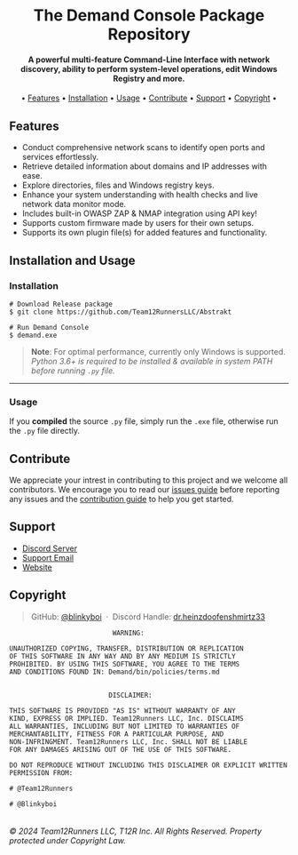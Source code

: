 <h1 align="center">
  The Demand Console Package Repository
  <br>
</h1>

<h4 align="center">A powerful multi-feature Command-Line Interface with network discovery, ability to perform system-level operations, edit Windows Registry and more.</h4>

<p align="center">
  • <a href="#features">Features</a> •
  <a href="#installation">Installation</a> •
  <a href="#usage">Usage</a> •
  <a href="#contribute">Contribute</a> •
  <a href="#support">Support</a> •
  <a href="#copyright">Copyright</a> •
</p>


## Features

* Conduct comprehensive network scans to identify open ports and services effortlessly.
* Retrieve detailed information about domains and IP addresses with ease.
* Explore directories, files and Windows registry keys.
* Enhance your system understanding with health checks and live network data monitor mode.
* Includes built-in OWASP ZAP & NMAP integration using API key!
* Supports custom firmware made by users for their own setups.
* Supports its own plugin file(s) for added features and functionality.


## Installation and Usage

### Installation

```
# Download Release package 
$ git clone https://github.com/Team12RunnersLLC/Abstrakt

# Run Demand Console
$ demand.exe
```

> **Note**:
> For optimal performance, currently only Windows is supported.
> *Python 3.6+ is required to be installed & available in system PATH before running `.py` file.*

---

### Usage

 If you **compiled** the source `.py` file, simply run the `.exe` file, otherwise run the `.py` file directly.


## Contribute

We appreciate your intrest in contributing to this project and we welcome all contributors. We encourage you to read our [issues guide](https://github.com/blinkyboi/Demand/contribute/reporting-guide.md) before reporting any issues and the [contribution guide](https://github.com/blinkyboi/Demand/contribute/contribute.md) to help you get started.


## Support

- [Discord Server](https://discord.gg/nSHPMG8zsH)
- [Support Email](mailto:team12runners@outlook.com)
- [Website](demand.pythonanywhere.com)


## Copyright

> GitHub: [@blinkyboi](https://github.com/blinkyboi) &nbsp;&middot;&nbsp;
> Discord Handle: [dr.heinzdoofenshmirtz33](https://discord.com/channels/@me)

```                                                            
                          WARNING:                             

UNAUTHORIZED COPYING, TRANSFER, DISTRIBUTION OR REPLICATION
OF THIS SOFTWARE IN ANY WAY AND BY ANY MEDIUM IS STRICTLY
PROHIBITED. BY USING THIS SOFTWARE, YOU AGREE TO THE TERMS
AND CONDITIONS FOUND IN: Demand/bin/policies/terms.md


                         DISCLAIMER:                          
                                                               
THIS SOFTWARE IS PROVIDED "AS IS" WITHOUT WARRANTY OF ANY      
KIND, EXPRESS OR IMPLIED. Team12Runners LLC, Inc. DISCLAIMS    
ALL WARRANTIES, INCLUDING BUT NOT LIMITED TO WARRANTIES OF     
MERCHANTABILITY, FITNESS FOR A PARTICULAR PURPOSE, AND         
NON-INFRINGMENT. Team12Runners LLC, Inc. SHALL NOT BE LIABLE   
FOR ANY DAMAGES ARISING OUT OF THE USE OF THIS SOFTWARE.       
                                                              
DO NOT REPRODUCE WITHOUT INCLUDING THIS DISCLAIMER OR EXPLICIT WRITTEN PERMISSION FROM:

# @Team12Runners

# @Blinkyboi                         
                                                               
 ```                                                              


###### <em> © 2024 Team12Runners LLC, T12R Inc. All Rights Reserved. Property protected under Copyright Law.</em>
